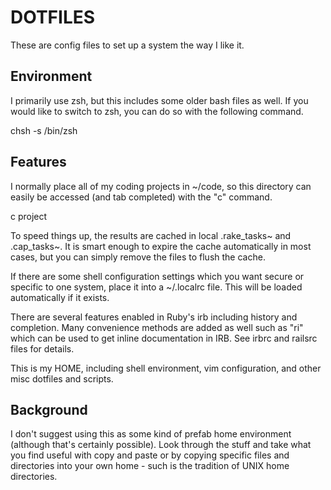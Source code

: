 # DOTFILES #

These are config files to set up a system the way I like it.

## Environment ##

I primarily use zsh, but this includes some older bash files as well. If you
would like to switch to zsh, you can do so with the following command.

  chsh -s /bin/zsh

## Features ##

I normally place all of my coding projects in ~/code, so this directory can
easily be accessed (and tab completed) with the "c" command.

  c project<tab>

To speed things up, the results are cached in local .rake_tasks~ and
.cap_tasks~. It is smart enough to expire the cache automatically in most cases,
but you can simply remove the files to flush the cache.

If there are some shell configuration settings which you want secure or specific
to one system, place it into a ~/.localrc file. This will be loaded
automatically if it exists.

There are several features enabled in Ruby's irb including history and
completion. Many convenience methods are added as well such as "ri" which can be
used to get inline documentation in IRB. See irbrc and railsrc files for
details.

This is my HOME, including shell environment, vim configuration, and other misc
dotfiles and scripts.

## Background ##

I don't suggest using this as some kind of prefab home environment (although
that's certainly possible). Look through the stuff and take what you find useful
with copy and paste or by copying specific files and directories into your own
home - such is the tradition of UNIX home directories.
